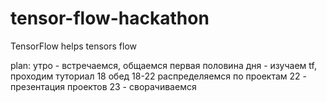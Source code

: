 # tensor-flow-hackathon
TensorFlow helps tensors flow

plan:
утро - встречаемся, общаемся
первая половина дня - изучаем tf, проходим туториал
18 обед
18-22 распределяемся по проектам
22 - презентация проектов
23 - сворачиваемся
